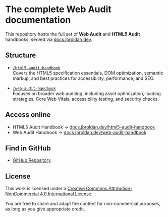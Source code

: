 # The complete Web Audit documentation

This repository hosts the full set of **Web Audit** and **HTML5 Audit** handbooks, served via [docs.jbroldan.dev](https://docs.jbroldan.dev).

## Structure

- [`/html5-audit-handbook`](./html5-audit-handbook/)  
  Covers the HTML5 specification essentials, DOM optimization, semantic markup, and best practices for accessibility, performance, and SEO.

- [`/web-audit-handbook`](./web-audit-handbook/)  
  Focuses on broader web auditing, including asset optimization, loading strategies, Core Web Vitals, accessibility testing, and security checks.

## Access online

- HTML5 Audit Handbook → [docs.jbroldan.dev/html5-audit-handbook](https://docs.jbroldan.dev/html5-audit-handbook)  
- Web Audit Handbook → [docs.jbroldan.dev/web-audit-handbook](https://docs.jbroldan.dev/web-audit-handbook)

## Find in GitHub

- [GitHub Repository](https://github.com/dysk0zero/Web-Audit-Documentation.git)  

## License

This work is licensed under a
[Creative Commons Attribution-NonCommercial 4.0 International License](https://creativecommons.org/licenses/by-nc/4.0/).

You are free to share and adapt the content for non-commercial purposes, as long as you give appropriate credit.